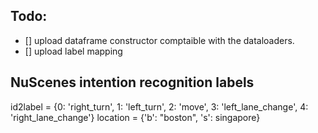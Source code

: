 ## Todo:
- [] upload dataframe constructor comptaible with the dataloaders.
- [] upload label mapping

## NuScenes intention recognition labels
 id2label = {0: 'right_turn', 1: 'left_turn', 2: 'move', 3: 'left_lane_change', 4: 'right_lane_change'}
 location = {'b': "boston", 's': singapore} 

